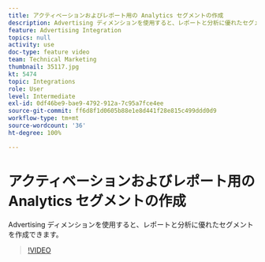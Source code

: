 ```yaml
---
title: アクティベーションおよびレポート用の Analytics セグメントの作成
description: Advertising ディメンションを使用すると、レポートと分析に優れたセグメントを作成できます。
feature: Advertising Integration
topics: null
activity: use
doc-type: feature video
team: Technical Marketing
thumbnail: 35117.jpg
kt: 5474
topic: Integrations
role: User
level: Intermediate
exl-id: 0df46be9-bae9-4792-912a-7c95a7fce4ee
source-git-commit: ff6d8f1d0605b88e1e8d441f28e815c499ddd0d9
workflow-type: tm+mt
source-wordcount: '36'
ht-degree: 100%

---
```


# アクティベーションおよびレポート用の Analytics セグメントの作成

Advertising ディメンションを使用すると、レポートと分析に優れたセグメントを作成できます。

>[!VIDEO](https://video.tv.adobe.com/v/35117/?quality=12&learn=on)
